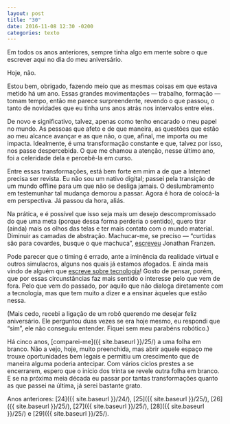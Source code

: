 ```yaml
---
layout: post
title: "30"
date: 2016-11-08 12:30 -0200
categories: texto
---
```

Em todos os anos anteriores, sempre tinha algo em mente sobre o que escrever aqui no dia do meu aniversário.

Hoje, não.

Estou bem, obrigado, fazendo meio que as mesmas coisas em que estava metido há um ano. Essas grandes movimentações — trabalho, formação — tomam tempo, então me parece surpreendente, revendo o que passou, o tanto de novidades que eu tinha uns anos atrás nos intervalos entre eles.

De novo e significativo, talvez, apenas como tenho encarado o meu papel no mundo. As pessoas que afeto e de que maneira, as questões que estão ao meu alcance avançar e as que não, o que, afinal, me importa ou me impacta. Idealmente, é uma transformação constante e que, talvez por isso, nos passe despercebida. O que me chamou a atenção, nesse último ano, foi a celeridade dela e percebê-la em curso.

Entre essas transformações, está bem forte em mim a de que a Internet precisa ser revista. Eu não sou um nativo digital; passei pela transição de um mundo offline para um que não se desliga jamais. O deslumbramento em testemunhar tal mudança demorou a passar. Agora é hora de colocá-la em perspectiva. Já passou da hora, aliás.

Na prática, e é possível que isso seja mais um desejo descompromissado do que uma meta (porque dessa forma perderia o sentido), quero tirar (ainda) mais os olhos das telas e ter mais contato com o mundo material. Diminuir as camadas de abstração. Machucar-me, se preciso — “curtidas são para covardes, busque o que machuca”, [escreveu](http://www.nytimes.com/2011/05/29/opinion/29franzen.html?pagewanted=all) Jonathan Franzen.

Pode parecer que o timing é errado, ante a iminência da realidade virtual e outros simulacros, alguns nos quais já estamos afogados. E ainda mais vindo de alguém que [escreve sobre tecnologia](https://www.manualdousuario.net/)! Gosto de pensar, porém, que por essas circunstâncias faz mais sentido o interesse pelo que vem de fora. Pelo que vem do passado, por aquilo que não dialoga diretamente com a tecnologia, mas que tem muito a dizer e a ensinar àqueles que estão nessa.

(Mais cedo, recebi a ligação de um robô querendo me desejar feliz aniversário. Ele perguntou duas vezes se era hoje mesmo, eu respondi que “sim”, ele não conseguiu entender. Fiquei sem meu parabéns robótico.)

Há cinco anos, [comparei-me]({{ site.baseurl }}/25/) a uma folha em branco. Não a vejo, hoje, muito preenchida, mas abrir aquele espaço me trouxe oportunidades bem legais e permitiu um crescimento que de maneira alguma poderia antecipar. Com vários ciclos prestes a se encerrarem, espero que o início dos trinta se revele outra folha em branco. E se na próxima meia década eu passar por tantas transformações quanto as que passei na última, já serei bastante grato.

Anos anteriores: [24]({{ site.baseurl }}/24/), [25]({{ site.baseurl }}/25/), [26]({{ site.baseurl }}/25/), [27]({{ site.baseurl }}/25/), [28]({{ site.baseurl }}/25/) e [29]({{ site.baseurl }}/25/).
